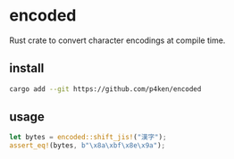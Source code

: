 # encoded

Rust crate to convert character encodings at compile time.

## install

```sh
cargo add --git https://github.com/p4ken/encoded
```

## usage

```rs
let bytes = encoded::shift_jis!("漢字");
assert_eq!(bytes, b"\x8a\xbf\x8e\x9a");
```
